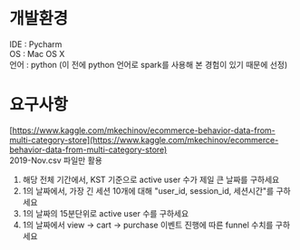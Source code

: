 # 개발환경
IDE : Pycharm  
OS : Mac OS X  
언어 : python (이 전에 python 언어로 spark를 사용해 본 경험이 있기 때문에 선정)

# 요구사항
[https://www.kaggle.com/mkechinov/ecommerce-behavior-data-from-multi-category-store](https://www.kaggle.com/mkechinov/ecommerce-behavior-data-from-multi-category-store)  
2019-Nov.csv 파일만 활용  

1. 해당 전체 기간에서, KST 기준으로 active user 수가 제일 큰 날짜를 구하세요  
2. 1의 날짜에서, 가장 긴 세션 10개에 대해 "user_id, session_id, 세션시간"를 구하세요  
3. 1의 날짜의 15분단위로 active user 수를 구하세요  
4. 1의 날짜에서 view → cart → purchase 이벤트 진행에 따른 funnel 수치를 구하세요  
